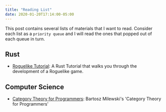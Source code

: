 ```yaml
---
title: "Reading List"
date: 2020-01-20T17:14:00-05:00
---
```


This post contains several lists of materials that I want to read.
Consider each list as a `priority queue` and I will read the ones that popped out of each queue in turn.

## Rust
- [Roguelike Tutorial][RLT]: A Rust Tutorial that walks you through the development of a Roguelike game.

## Computer Science
- [Category Theory for Programmers][CTFP]: Bartosz Milewski's 'Category Theory for Programmers'


[RLT]: http://bfnightly.bracketproductions.com/rustbook/chapter_0.html
[CTFP]: https://github.com/hmemcpy/milewski-ctfp-pdf/